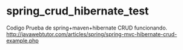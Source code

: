 # spring_crud_hibernate_test
Codigo Prueba de spring+maven+hibernate CRUD funcionando.
http://javawebtutor.com/articles/spring/spring-mvc-hibernate-crud-example.php
